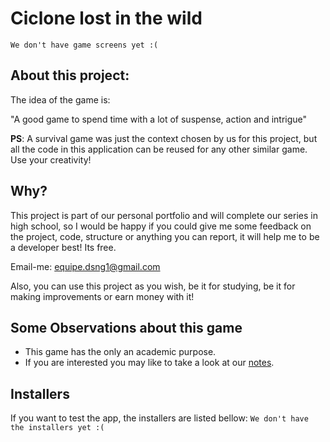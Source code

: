 # Ciclone lost in the wild

`We don't have game screens yet :(`

## About this project:

The idea of the game is:

"A good game to spend time with a lot of suspense, action and intrigue"

**PS**: A survival game was just the context chosen by us for this project, but all the code in this application can be reused for any other similar game. Use your creativity!

## Why?

This project is part of our personal portfolio and will complete our series in high school, so I would be happy if you could give me some feedback on the project, code, structure or anything you can report, it will help me to be a developer best! Its free.

Email-me: equipe.dsng1@gmail.com

Also, you can use this project as you wish, be it for studying, be it for making improvements or earn money with it!

## Some Observations about this game

* This game has the only an academic purpose.
* If you are interested you may like to take a look at our [notes](https://drive.google.com/drive/folders/1OKlKHqNDq7d5Li7_rooaGlfkqT3ILrMV?usp=sharing).

## Installers

If you want to test the app, the installers are listed bellow:
`We don't have the installers yet :(`
